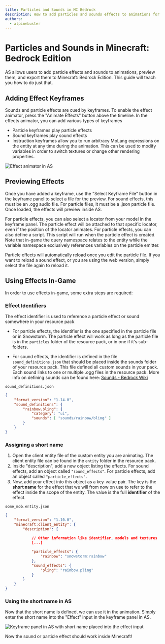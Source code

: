```yaml
---
title: Particles and Sounds in MC Bedrock
description: How to add particles and sounds effects to animations for Minecraft Bedrock Edition
authors:
  - alpinebuster
---
```



# Particles and Sounds in Minecraft: Bedrock Edition

AS allows users to add particle effects and sounds to animations, preview them, and export them to Minecraft: Bedrock Edition. This guide will teach you how to do just that.

## Adding Effect Keyframes
Sounds and particle effects are cued by keyframes. To enable the effect animator, press the "Animate Effects" button above the timeline. In the effects animator, you can add various types of keyframes

- Particle keyframes play particle effects
- Sound keyframes play sound effects
- Instruction keyframes allow you to run arbitracy MoLang expressions on the entity at any time during the animation.
  This can be used to modify variables in order to switch textures or change other rendering properties.

![Effect animator in AS](/images/wiki/guides/effect-animator.png)

## Previewing Effects

Once you have added a keyframe, use the "Select Keyframe File" button in the keyframe panel to select a file for the preview.
For sound effects, this must be an .ogg audio file. For particle files, it must be a .json particle file.
Once loaded, the effects will preview inside AS.

For particle effects, you can also select a locator from your model in the keyframe panel. The particle effect will be attached to that specific locator, even if the position of the locator animates. For particle effects, you can also define a script. This script will run when the particle effect is created. Note that in-game the query namespace relates to the entity while the variable namespace exclusively references variables on the particle emitter.

Particle effects will automatically reload once you edit the particle file. If you want to reload a sound effect, or you are using the web version, simply select the file again to reload it.

## Using Effects In-Game

In order to use effects in-game, some extra steps are required:

### Effect Identifiers

The effect identifier is used to reference a particle effect or sound somewhere in your resource pack

- For particle effects, the identifier is the one specified in the particle file or in Snowstorm.
  The particle effect will work as long as the particle file is in the `particles` folder of the resource pack, or in one if it's sub-folders.

- For sound effects, the identifier is defined in the file `sound_definitions.json` that should be placed inside the sounds folder of your resource pack.
  This file defined all custom sounds in your pack. Each sound links to one or multiple .ogg files in the resource pack.
  More info on defining sounds can be found here: [Sounds - Bedrock Wiki](https://wiki.bedrock.dev/concepts/sounds.html)

`sound_definitions.json`
```json
{
	"format_version": "1.14.0",
	"sound_definitions": {
		"rainbow.bling": {
			"category": "ui",
			"sounds": [ "sounds/rainbow/bling" ]
		}
	}
}
```

### Assigning a short name

1. Open the client entity file of the custom entity you are animating. The client entity file can be found in the `entity` folder in the resource pack.
2. Inside "description", add a new object listing the effects. For sound effects, add an object called `"sound_effects"`. For particle effects, add an object called `"particle_effects"`.
3. Now, add your effect into this object as a key-value pair.
	The key is the **short name** for the effect that we will from now on use to refer to the effect inside the scope of the entity.
	The value is the full **identifier** of the effect.

`some_mob.entity.json`
```json
{
	"format_version": "1.10.0",
	"minecraft:client_entity": {
		"description": {
			
			// Other information like identifier, models and textures
			[...]

			"particle_effects": {
				"rainbow": "snowstorm:rainbow"
			},
			"sound_effects": {
				"pling": "rainbow.pling"
			}
		}
	}
}
```

### Using the short name in AS

Now that the short name is defined, we can use it in the animation. Simply enter the short name into the "Effect" input in the keyframe panel in AS.

![Keyframe panel in AS with short name placed into the effect input](/images/wiki/guides/keyframe-panel.png)

Now the sound or particle effect should work inside Minecraft!
